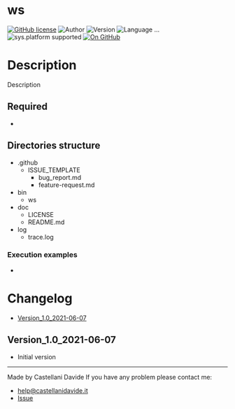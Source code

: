 # ws
[![GitHub license](https://img.shields.io/badge/license-GNU-green?style=flat)](https://github.com/CastellaniDavide/ws-ws/blob/master/LICENSE) ![Author](https://img.shields.io/badge/author-Castellani%20Davide-green?style=flat) ![Version](https://img.shields.io/badge/version-v1.0-blue?style=flat) ![Language ...](https://img.shields.io/badge/language-...-yellowgreen?style=flat) ![sys.platform supported](https://img.shields.io/badge/OS%20platform%20supported-...-blue?style=flat) [![On GitHub](https://img.shields.io/badge/on%20GitHub-True-green?style=flat&logo=github)](https://github.com/createstructure/ws)

# Description
Description

## Required
 - 
 
## Directories structure
 - .github
   - ISSUE_TEMPLATE
     - bug_report.md
     - feature-request.md
 - bin
     - ws
 - doc
   - LICENSE
   - README.md
 - log
   - trace.log
   
### Execution examples
 - 

# Changelog
 - [Version_1.0_2021-06-07](#Version_10_2021-06-07)

## Version_1.0_2021-06-07
 - Initial version

---
Made by Castellani Davide 
If you have any problem please contact me:
- help@castellanidavide.it
- [Issue](https://github.com/createstructure/ws/issues)
